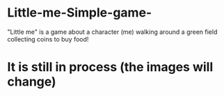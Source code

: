 # Little-me-Simple-game-
"Little me" is a game about a character (me) walking around a green field collecting coins to buy food!
# It is still in process (the images will change)


